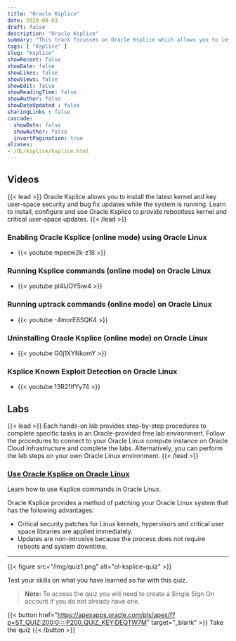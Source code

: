 ```yaml
---
title: "Oracle Ksplice"
date: 2020-08-03
draft: false
description: "Oracle Ksplice"
summary: "This track focusses on Oracle Ksplice which allows you to install the latest kernel and key user-space security and bug fix updates while the system is running. Learn to install, configure and use Oracle Ksplice to provide rebootless kernel and critical user-space updates."
tags: [ "Ksplice" ]
slug: "ksplice"
showRecent: false
showDate: false
showLikes: false
showViews: false
showEdit: false
showReadingTime: false
showAuthor: false
showDateUpdated : false
sharingLinks : false
cascade:
  showDate: false
  showAuthor: false
  invertPagination: true
aliases:
- /OL/ksplice/ksplice.html
---
```


## Videos

{{< lead >}} Oracle Ksplice allows you to install the latest kernel and key user-space security and bug fix updates while the system is running. Learn to install, configure and use Oracle Ksplice to provide rebootless kernel and critical user-space updates. {{< /lead >}}

### Enabling Oracle Ksplice (online mode) using Oracle Linux

- {{< youtube mpeew2k-z18 >}}

### Running Ksplice commands (online mode) on Oracle Linux

- {{< youtube pl4lJOY5iw4 >}}

### Running uptrack commands (online mode) on Oracle Linux

- {{< youtube -4morE8SQK4 >}}

### Uninstalling Oracle Ksplice (online mode) on Oracle Linux

- {{< youtube G0j1XYNkomY >}}

### Ksplice Known Exploit Detection on Oracle Linux

- {{< youtube 13R21lfYy74 >}}

## Labs

{{< lead >}} Each hands-on lab provides step-by-step procedures to complete specific tasks in an Oracle-provided free lab environment. Follow the procedures to connect to your Oracle Linux compute instance on Oracle Cloud Infrastructure and complete the labs. Alternatively, you can perform the lab steps on your own Oracle Linux environment. {{< /lead >}}

### [Use Oracle Ksplice on Oracle Linux](https://luna.oracle.com/lab/7bf9e1e8-691e-42d4-823d-6a0fad49791c)

Learn how to use Ksplice commands in Oracle Linux.

Oracle Ksplice provides a method of patching your Oracle Linux system that has the following advantages:

- Critical security patches for Linux kernels, hypervisors and critical user space libraries are applied immediately.
- Updates are non-intrusive because the process does not require reboots and system downtime.

---

{{< figure src="/img/quiz1.png" alt="ol-ksplice-quiz" >}}

Test your skills on what you have learned so far with this quiz.

> **Note:** To access the quiz you will need to create a Single Sign On account if you do not already have one.

{{< button href="https://apexapps.oracle.com/pls/apex/f?p=ST_QUIZ:200:0::::P200_QUIZ_KEY:DEQTW7M" target="_blank" >}}
Take the quiz
{{< /button >}}

